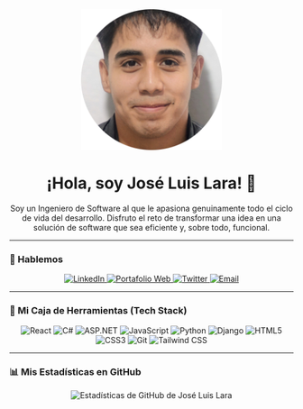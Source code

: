 <div align="center">
  <img src="foto1.png" width="250px" alt="Foto de perfil de José Luis Lara">
  <h1>¡Hola, soy José Luis Lara! 👋</h1>
</div>

<p align="center">
  Soy un Ingeniero de Software al que le apasiona genuinamente todo el ciclo de vida del desarrollo. Disfruto el reto de transformar una idea en una solución de software que sea eficiente y, sobre todo, funcional.
</p>

---

### 💬 Hablemos

<p align="center">
  <a href="https://linkedin.com/in/joseluislaradev" target="_blank">
    <img src="https://img.shields.io/badge/LinkedIn-0077B5?style=for-the-badge&logo=linkedin&logoColor=white" alt="LinkedIn">
  </a>
  <a href="https://joseluislara.dev" target="_blank">
    <img src="https://img.shields.io/badge/Mi_Portafolio-252525?style=for-the-badge&logo=react&logoColor=61DAFB" alt="Portafolio Web">
  </a>
  <a href="https://twitter.com/joseluislaradev" target="_blank">
    <img src="https://img.shields.io/badge/Twitter-1DA1F2?style=for-the-badge&logo=twitter&logoColor=white" alt="Twitter">
  </a>
  <a href="mailto:hola@joseluislara.dev" target="_blank">
    <img src="https://img.shields.io/badge/Envíame_un_correo-EA4335?style=for-the-badge&logo=gmail&logoColor=white" alt="Email">
  </a>
</p>

---

### 🚀 Mi Caja de Herramientas (Tech Stack)

<p align="center">
  <img src="https://img.shields.io/badge/React-20232A?style=for-the-badge&logo=react&logoColor=61DAFB" alt="React">
  <img src="https://img.shields.io/badge/C%23-239120?style=for-the-badge&logo=c-sharp&logoColor=white" alt="C#">
  <img src="https://img.shields.io/badge/ASP.NET-5C2D91?style=for-the-badge&logo=.net&logoColor=white" alt="ASP.NET">
  <img src="https://img.shields.io/badge/JavaScript-F7DF1E?style=for-the-badge&logo=javascript&logoColor=black" alt="JavaScript">
  <img src="https://img.shields.io/badge/Python-3776AB?style=for-the-badge&logo=python&logoColor=white" alt="Python">
  <img src="https://img.shields.io/badge/Django-092E20?style=for-the-badge&logo=django&logoColor=white" alt="Django">
  <img src="https://img.shields.io/badge/HTML5-E34F26?style=for-the-badge&logo=html5&logoColor=white" alt="HTML5">
  <img src="https://img.shields.io/badge/CSS3-1572B6?style=for-the-badge&logo=css3&logoColor=white" alt="CSS3">
  <img src="https://img.shields.io/badge/Git-E34F26?style=for-the-badge&logo=git&logoColor=white" alt="Git">
  <img src="https://img.shields.io/badge/Tailwind_CSS-06B6D4?style=for-the-badge&logo=tailwindcss&logoColor=white" alt="Tailwind CSS">
</p>

---

### 📊 Mis Estadísticas en GitHub

<p align="center">
  <img src="https://github-readme-stats.vercel.app/api?username=joseluislaradev&show_icons=true&theme=dark&hide_border=true&locale=es" alt="Estadísticas de GitHub de José Luis Lara">
</p>
